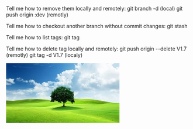 Tell me how to remove them locally and remotely:
git branch -d (local)
git push origin :dev (remotly)


Tell me how to checkout another branch without commit changes:
git stash 


Tell me how to list tags:
git tag

Tell me how to delete tag locally and remotely:
git push origin --delete V1.7  (remotly)
git tag -d V1.7 (localy)


![view image](./download.jpeg)
